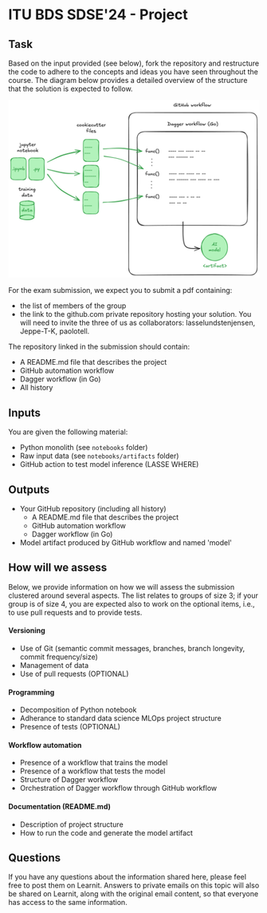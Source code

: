 # ITU BDS SDSE'24 - Project

## Task

Based on the input provided (see below), fork the repository and restructure the code to adhere to the concepts and ideas you have seen throughout the course.  The diagram below provides a detailed overview of the structure that the solution is expected to follow.   

![Project architecture](./docs/project-architecture.png)

For the exam submission, we expect you to submit a pdf containing:
- the list of members of the group
- the link to the github.com private repository hosting your solution.  You will need to invite the three of us as collaborators: lasselundstenjensen, Jeppe-T-K, paolotell.

The repository linked in the submission should contain:

- A README.md file that describes the project
- GitHub automation workflow
- Dagger workflow (in Go)
- All history


## Inputs

You are given the following material:
- Python monolith (see `notebooks` folder)
- Raw input data (see `notebooks/artifacts` folder)
- GitHub action to test model inference (LASSE WHERE)

## Outputs

- Your GitHub repository (including all history)
  - A README.md file that describes the project
  - GitHub automation workflow
  - Dagger workflow (in Go)
- Model artifact produced by GitHub workflow and named 'model'


## How will we assess

Below, we provide information on how we will assess the submission clustered around several aspects.  The list relates to groups of size 3; if your group is of size 4, you are expected also to work on the optional items, i.e., to use pull requests and to provide tests.

#### Versioning

- Use of Git (semantic commit messages, branches, branch longevity, commit frequency/size)
- Management of data
- Use of pull requests (OPTIONAL)

#### Programming

- Decomposition of Python notebook
- Adherance to standard data science MLOps project structure
- Presence of tests (OPTIONAL)

#### Workflow automation

- Presence of a workflow that trains the model
- Presence of a workflow that tests the model
- Structure of Dagger workflow
- Orchestration of Dagger workflow through GitHub workflow

#### Documentation (README.md)

- Description of project structure
- How to run the code and generate the model artifact


## Questions

If you have any questions about the information shared here, please feel free to post them on Learnit. Answers to private emails on this topic will also be shared on Learnit, along with the original email content, so that everyone has access to the same information.
